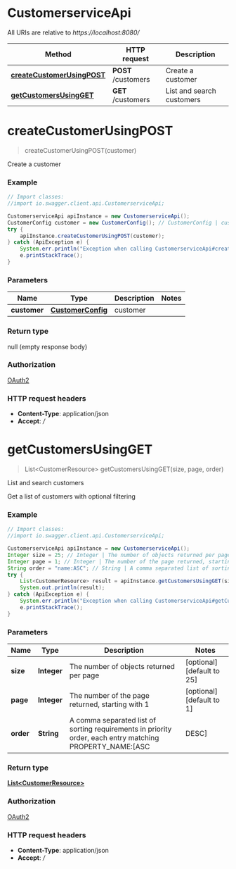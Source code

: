 # CustomerserviceApi

All URIs are relative to *https://localhost:8080/*

Method | HTTP request | Description
------------- | ------------- | -------------
[**createCustomerUsingPOST**](CustomerserviceApi.md#createCustomerUsingPOST) | **POST** /customers | Create a customer
[**getCustomersUsingGET**](CustomerserviceApi.md#getCustomersUsingGET) | **GET** /customers | List and search customers


<a name="createCustomerUsingPOST"></a>
# **createCustomerUsingPOST**
> createCustomerUsingPOST(customer)

Create a customer

### Example
```java
// Import classes:
//import io.swagger.client.api.CustomerserviceApi;

CustomerserviceApi apiInstance = new CustomerserviceApi();
CustomerConfig customer = new CustomerConfig(); // CustomerConfig | customer
try {
    apiInstance.createCustomerUsingPOST(customer);
} catch (ApiException e) {
    System.err.println("Exception when calling CustomerserviceApi#createCustomerUsingPOST");
    e.printStackTrace();
}
```

### Parameters

Name | Type | Description  | Notes
------------- | ------------- | ------------- | -------------
 **customer** | [**CustomerConfig**](CustomerConfig.md)| customer |

### Return type

null (empty response body)

### Authorization

[OAuth2](../README.md#OAuth2)

### HTTP request headers

 - **Content-Type**: application/json
 - **Accept**: */*

<a name="getCustomersUsingGET"></a>
# **getCustomersUsingGET**
> List&lt;CustomerResource&gt; getCustomersUsingGET(size, page, order)

List and search customers

Get a list of customers with optional filtering

### Example
```java
// Import classes:
//import io.swagger.client.api.CustomerserviceApi;

CustomerserviceApi apiInstance = new CustomerserviceApi();
Integer size = 25; // Integer | The number of objects returned per page
Integer page = 1; // Integer | The number of the page returned, starting with 1
String order = "name:ASC"; // String | A comma separated list of sorting requirements in priority order, each entry matching PROPERTY_NAME:[ASC|DESC]
try {
    List<CustomerResource> result = apiInstance.getCustomersUsingGET(size, page, order);
    System.out.println(result);
} catch (ApiException e) {
    System.err.println("Exception when calling CustomerserviceApi#getCustomersUsingGET");
    e.printStackTrace();
}
```

### Parameters

Name | Type | Description  | Notes
------------- | ------------- | ------------- | -------------
 **size** | **Integer**| The number of objects returned per page | [optional] [default to 25]
 **page** | **Integer**| The number of the page returned, starting with 1 | [optional] [default to 1]
 **order** | **String**| A comma separated list of sorting requirements in priority order, each entry matching PROPERTY_NAME:[ASC|DESC] | [optional] [default to name:ASC]

### Return type

[**List&lt;CustomerResource&gt;**](CustomerResource.md)

### Authorization

[OAuth2](../README.md#OAuth2)

### HTTP request headers

 - **Content-Type**: application/json
 - **Accept**: */*

